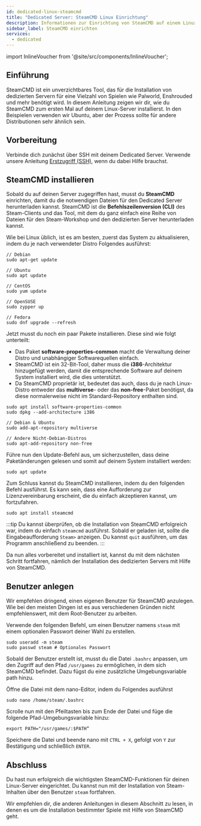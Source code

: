 ```yaml
---
id: dedicated-linux-steamcmd
title: "Dedicated Server: SteamCMD Linux Einrichtung"
description: Informationen zur Einrichtung von SteamCMD auf einem Linux Dedicated Server von ZAP-Hosting - ZAP-Hosting.com Dokumentation
sidebar_label: SteamCMD einrichten
services:
  - dedicated
---
```


import InlineVoucher from '@site/src/components/InlineVoucher';

## Einführung

SteamCMD ist ein unverzichtbares Tool, das für die Installation von dedizierten Servern für eine Vielzahl von Spielen wie Palworld, Enshrouded und mehr benötigt wird. In diesem Anleitung zeigen wir dir, wie du SteamCMD zum ersten Mal auf deinem Linux-Server installierst. In den Beispielen verwenden wir Ubuntu, aber der Prozess sollte für andere Distributionen sehr ähnlich sein.

<InlineVoucher />

## Vorbereitung

Verbinde dich zunächst über SSH mit deinem Dedicated Server. Verwende unsere Anleitung [Erstzugriff (SSH)](vserver-linux-ssh.md), wenn du dabei Hilfe brauchst.

## SteamCMD installieren

Sobald du auf deinen Server zugegriffen hast, musst du **SteamCMD** einrichten, damit du die notwendigen Dateien für den Dedicated Server herunterladen kannst. SteamCMD ist die **Befehlszeilenversion (CLI)** des Steam-Clients und das Tool, mit dem du ganz einfach eine Reihe von Dateien für den Steam-Workshop und den dedizierten Server herunterladen kannst.

Wie bei Linux üblich, ist es am besten, zuerst das System zu aktualisieren, indem du je nach verwendeter Distro Folgendes ausführst:
```
// Debian
sudo apt-get update

// Ubuntu
sudo apt update

// CentOS
sudo yum update

// OpenSUSE
sudo zypper up

// Fedora
sudo dnf upgrade --refresh
```

Jetzt musst du noch ein paar Pakete installieren. Diese sind wie folgt unterteilt:

- Das Paket **software-properties-common** macht die Verwaltung deiner Distro und unabhängiger Softwarequellen einfach.
- SteamCMD ist ein 32-Bit-Tool, daher muss die **i386**-Architektur hinzugefügt werden, damit die entsprechende Software auf deinem System installiert wird, die dies unterstützt.
- Da SteamCMD proprietär ist, bedeutet das auch, dass du je nach Linux-Distro entweder das **multiverse**- oder das **non-free**-Paket benötigst, da diese normalerweise nicht im Standard-Repository enthalten sind.

```
sudo apt install software-properties-common
sudo dpkg --add-architecture i386

// Debian & Ubuntu
sudo add-apt-repository multiverse

// Andere Nicht-Debian-Distros
sudo apt-add-repository non-free
```

Führe nun den Update-Befehl aus, um sicherzustellen, dass deine Paketänderungen gelesen und somit auf deinem System installiert werden:
```
sudo apt update
```

Zum Schluss kannst du SteamCMD installieren, indem du den folgenden Befehl ausführst. Es kann sein, dass eine Aufforderung zur Lizenzvereinbarung erscheint, die du einfach akzeptieren kannst, um fortzufahren.
```
sudo apt install steamcmd
```

:::tip
Du kannst überprüfen, ob die Installation von SteamCMD erfolgreich war, indem du einfach `steamcmd` ausführst. Sobald er geladen ist, sollte die Eingabeaufforderung `Steam>` anzeigen. Du kannst `quit` ausführen, um das Programm anschließend zu beenden.
:::

Da nun alles vorbereitet und installiert ist, kannst du mit dem nächsten Schritt fortfahren, nämlich der Installation des dedizierten Servers mit Hilfe von SteamCMD.

## Benutzer anlegen

Wir empfehlen dringend, einen eigenen Benutzer für SteamCMD anzulegen. Wie bei den meisten Dingen ist es aus verschiedenen Gründen nicht empfehlenswert, mit dem Root-Benutzer zu arbeiten.

Verwende den folgenden Befehl, um einen Benutzer namens `steam` mit einem optionalen Passwort deiner Wahl zu erstellen.

```
sudo useradd -m steam
sudo passwd steam # Optionales Passwort
```

Sobald der Benutzer erstellt ist, musst du die Datei `.bashrc` anpassen, um den Zugriff auf den Pfad `/usr/games` zu ermöglichen, in dem sich SteamCMD befindet. Dazu fügst du eine zusätzliche Umgebungsvariable path hinzu.

Öffne die Datei mit dem nano-Editor, indem du Folgendes ausführst
```
sudo nano /home/steam/.bashrc
```

Scrolle nun mit den Pfeiltasten bis zum Ende der Datei und füge die folgende Pfad-Umgebungsvariable hinzu:
```
export PATH="/usr/games/:$PATH“
```

Speichere die Datei und beende nano mit `CTRL + X`, gefolgt von `Y` zur Bestätigung und schließlich `ENTER`.

## Abschluss

Du hast nun erfolgreich die wichtigsten SteamCMD-Funktionen für deinen Linux-Server eingerichtet. Du kannst nun mit der Installation von Steam-Inhalten über den Benutzer `steam` fortfahren.

Wir empfehlen dir, die anderen Anleitungen in diesem Abschnitt zu lesen, in denen es um die Installation bestimmter Spiele mit Hilfe von SteamCMD geht.